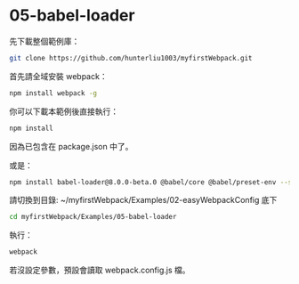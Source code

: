 # 05-babel-loader

先下載整個範例庫：

```bash
git clone https://github.com/hunterliu1003/myfirstWebpack.git
```

首先請全域安裝 webpack：

```bash
npm install webpack -g
```

你可以下載本範例後直接執行：

```bash
npm install
```

因為已包含在 package.json 中了。

或是：

```bash
npm install babel-loader@8.0.0-beta.0 @babel/core @babel/preset-env --save-dev
```

請切換到目錄: ~/myfirstWebpack/Examples/02-easyWebpackConfig 底下

```bash
cd myfirstWebpack/Examples/05-babel-loader
```

執行：

```bash
webpack
```

若沒設定參數，預設會讀取 webpack.config.js 檔。
